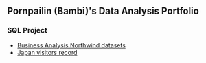## Pornpailin (Bambi)'s Data Analysis Portfolio

### SQL Project
- [Business Analysis Northwind datasets](https://github.com/BambiPK/mydata_portfolio/tree/main/SQL%20Project)
- [Japan visitors record](https://github.com/BambiPK/mydata_portfolio/tree/main/Japan%20%20Visitor)
